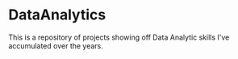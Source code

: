 # DataAnalytics
This is a repository of projects showing off Data Analytic skills I've accumulated over the years.
